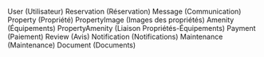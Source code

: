 User (Utilisateur)
Reservation (Réservation)
Message (Communication)
Property (Propriété)
PropertyImage (Images des propriétés)
Amenity (Équipements)
PropertyAmenity (Liaison Propriétés-Équipements)
Payment (Paiement)
Review (Avis)
Notification (Notifications)
Maintenance (Maintenance)
Document (Documents)